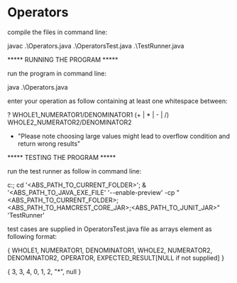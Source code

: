 # Operators

compile the files in command line:

javac .\Operators.java .\OperatorsTest.java .\TestRunner.java

***** RUNNING THE PROGRAM *****

run the program in command line:

java .\Operators.java

enter your operation as follow containing at least one whitespace between:

? WHOLE1_NUMERATOR1/DENOMINATOR1 (+ | * | - | /) WHOLE2_NUMERATOR2/DENOMINATOR2

* "Please note choosing large values might lead to overflow condition and return wrong results"

***** TESTING THE PROGRAM *****

run the test runner as follow in command line:

c:; cd '<ABS_PATH_TO_CURRENT_FOLDER>'; & '<ABS_PATH_TO_JAVA_EXE_FILE' '--enable-preview' 
-cp "<ABS_PATH_TO_CURRENT_FOLDER>;<ABS_PATH_TO_HAMCREST_CORE_JAR>;<ABS_PATH_TO_JUNIT_JAR>" 'TestRunner'

test cases are supplied in OperatorsTest.java file as arrays element as following format:

{ WHOLE1, NUMERATOR1, DENOMINATOR1, WHOLE2, NUMERATOR2, DENOMINATOR2, OPERATOR, EXPECTED_RESULT[NULL if not supplied] }

{ 3, 3, 4, 0, 1, 2, "*", null }






